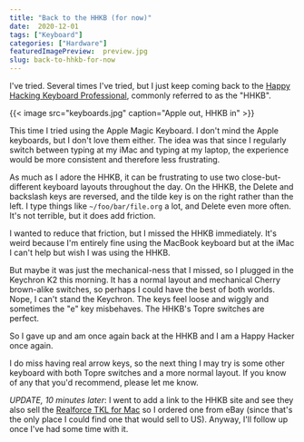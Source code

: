 ```yaml
---
title: "Back to the HHKB (for now)"
date:  2020-12-01
tags: ["Keyboard"]
categories: ["Hardware"]
featuredImagePreview:  preview.jpg
slug: back-to-hhkb-for-now
---
```


I've tried. Several times I've tried, but I just keep coming back to the 
[Happy Hacking Keyboard Professional](https://hhkeyboard.us/happyhacking/), commonly referred to as the "HHKB".

{{< image src="keyboards.jpg" caption="Apple out, HHKB in" >}}

This time I tried using the Apple Magic Keyboard. I don't mind the Apple keyboards, but I don't love them either. The idea was that since I regularly switch between typing at my iMac and typing at my laptop, the experience would be more consistent and therefore less frustrating. 

As much as I adore the HHKB, it can be frustrating to use two close-but-different keyboard layouts throughout the day. On the HHKB, the Delete and backslash keys are reversed, and the tilde key is on the right rather than the left. I type things like `~/foo/bar/file.org` a lot, and Delete even more often. It's not terrible, but it does add friction.

I wanted to reduce that friction, but I missed the HHKB immediately. It's weird because I'm entirely fine using the MacBook keyboard but at the iMac I can't help but wish I was using the HHKB.

But maybe it was just the mechanical-ness that I missed, so I plugged in the Keychron K2 this morning. It has a normal layout and mechanical Cherry brown-alike switches, so perhaps I could have the best of both worlds. Nope, I can't stand the Keychron. The keys feel loose and wiggly and sometimes the "e" key misbehaves. The HHKB's Topre switches are perfect.

So I gave up and am once again back at the HHKB and I am a Happy Hacker once again.

I do miss having real arrow keys, so the next thing I may try is some other keyboard with both Topre switches and a more normal layout. If you know of any that you'd recommend, please let me know.

*UPDATE, 10 minutes later*: I went to add a link to the HHKB site and see they also sell the [Realforce TKL for Mac](https://www.realforce.co.jp/en/products/R2TL-USVM-WH/) so I ordered one from eBay (since that's the only place I could find one that would sell to US). Anyway, I'll follow up once I've had some time with it.
